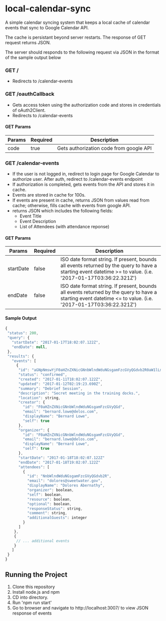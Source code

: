# local-calendar-sync
A simple calendar syncing system that keeps a local cache of calendar events that sync to Google Calendar API.

The cache is persistant beyond server restarts.
The response of GET request returns JSON.

The server should responds to the following request via JSON in the format of the sample output below
### GET /
* Redirects to /calendar-events

### GET /oauthCallback
* Gets access token using the authorization code and stores in credentials of oAuth2Client.
* Redirects to /calendar-events

#### GET Params
| Params  | Required | Description |
| ------- | -------- | ----------- |
| code    | true     | Gets authorization code from google API |

### GET /calendar-events
* If the user is not logged in, redirect to login page for Google Calendar to authorize user. After auth, redirect to /calendar-events endpoint
* If authorization is completed, gets events from the API and stores it in cache.
* Events are stored in cache for 100s.
* If events are present in cache, returns JSON from values read from cache; otherwise, fills cache with events from google API.
* returns JSON which includes the following fields:
  * Event Title
  * Event Description
  * List of Attendees (with attendance reponse)

#### GET Params
| Params  | Required | Description |
| ------- | -------- | ----------- |
| startDate | false  | ISO date format string. If present, bounds all events returned by the query to have a starting event datetime >= to value. (i.e. '2017-01-17T03:36:22.321Z') |
| endDate   | false  | ISO date format string. If present, bounds all events returned by the query to have a starting event datetime <= to value. (i.e. '2017-01-17T03:36:22.321Z') |

#### Sample Output
```javascript
{
 "status": 200,
 "query": {
   "startDate": "2017-01-17T18:02:07.122Z",
   "endDate": null,
 },
 "results": {
   "events": [
     {
      "id": "aGNpNmswYjF0aHZnZXNicGNnbWlndWduNGsgamFzcGVyQGdvb2R0aW1lLmlv",
      "status": "confirmed",
      "created": "2017-01-11T18:02:07.122Z",
      "updated": "2017-01-12T02:19:23.690Z",
      "summary": "Debrief Session",
      "description": "Secret meeting in the training docks.",
      "location": string,
      "creator": {
        "id": "F0aHZnZXNicGNnbWlndWduNGsgamFzcGVyQGd",
        "email": "bernard.lowe@delos.com",
        "displayName": "Bernard Lowe",
        "self": true
      },
      "organizer": {
        "id": "F0aHZnZXNicGNnbWlndWduNGsgamFzcGVyQGd",
        "email": "bernard.lowe@delos.com",
        "displayName": "Bernard Lowe",
        "self": true
      },
      "startDate": "2017-01-18T18:02:07.122Z"
      "endDate": "2017-01-18T19:02:07.122Z"
      "attendees": [
        {
          "id": "NnbWlndWduNGsgamFzcGVyQGdvb2R",
          "email": "dolores@sweetwater.gov",
          "displayName": "Dolores Abernathy",
          "organizer": boolean,
          "self": boolean,
          "resource": boolean,
          "optional": boolean,
          "responseStatus": string,
          "comment": string,
          "additionalGuests": integer
        }
      ]
    },
    {
     // ... additional events
    }
   ]
 }
}
```

## Running the Project
1. Clone this repository
2. Install node.js and npm
3. CD into directory.
4. Run 'npm run start'
5. Go to browser and navigate to http://localhost:3007/ to view JSON response of events
